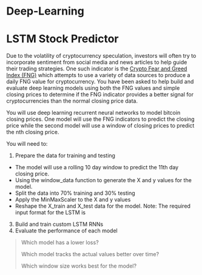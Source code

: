 # Deep-Learning

# LSTM Stock Predictor


Due to the volatility of cryptocurrency speculation, investors will often try to incorporate sentiment from social media and news articles to help guide their trading strategies. One such indicator is the [Crypto Fear and Greed Index (FNG)](https://alternative.me/crypto/fear-and-greed-index/) which attempts to use a variety of data sources to produce a daily FNG value for cryptocurrency. You have been asked to help build and evaluate deep learning models using both the FNG values and simple closing prices to determine if the FNG indicator provides a better signal for cryptocurrencies than the normal closing price data.

You will use deep learning recurrent neural networks to model bitcoin closing prices. One model will use the FNG indicators to predict the closing price while the second model will use a window of closing prices to predict the nth closing price.

You will need to:

1. Prepare the data for training and testing

* The model will use a rolling 10 day window to predict the 11th day closing price.
* Using the window_data function to generate the X and y values for the model.
* Split the data into 70% training and 30% testing
* Apply the MinMaxScaler to the X and y values
* Reshape the X_train and X_test data for the model. Note: The required input format for the LSTM is

3. Build and train custom LSTM RNNs
4. Evaluate the performance of each model

> Which model has a lower loss?
>
> Which model tracks the actual values better over time?
>
> Which window size works best for the model?



